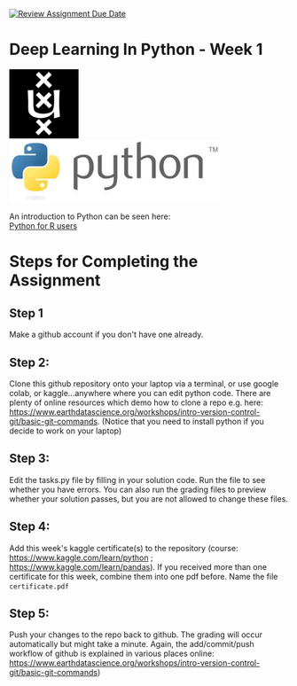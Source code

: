 [![Review Assignment Due Date](https://classroom.github.com/assets/deadline-readme-button-22041afd0340ce965d47ae6ef1cefeee28c7c493a6346c4f15d667ab976d596c.svg)](https://classroom.github.com/a/cqhQXqlL)

# Deep Learning In Python - Week 1

<img src="https://github.com/hannesrosenbusch/DLIP_Week1/blob/main/assets/uvalogo.svg.png?raw=true" width="125">    <img src="https://github.com/hannesrosenbusch/DLIP_Week1/blob/main/assets/pythonlogo.jpeg?raw=true" width="380">


An introduction to Python can be seen here: <br>
[Python for R users](https://youtube.com/playlist?list=PLq0cz82QvYapppmpXPYgS76VbHHKRIgbk)

# Steps for Completing the Assignment

## Step 1
Make a github account if you don't have one already.

## Step 2:
Clone this github repository onto your laptop via a terminal, or use google colab, or kaggle...anywhere where you can edit python code.
There are plenty of online resources which demo how to clone a repo e.g. here: https://www.earthdatascience.org/workshops/intro-version-control-git/basic-git-commands. 
(Notice that you need to install python if you decide to work on your laptop)

## Step 3: 
Edit the tasks.py file by filling in your solution code.
Run the file to see whether you have errors.
You can also run the grading files to preview whether your solution passes, but you are not allowed to change these files.

## Step 4:
Add this week's kaggle certificate(s) to the repository (course: https://www.kaggle.com/learn/python ; https://www.kaggle.com/learn/pandas). If you received more than one certificate for this week, combine them into one pdf before. Name the file `certificate.pdf` 


## Step 5: 
Push your changes to the repo back to github. The grading will occur automatically but might take a minute.
Again, the add/commit/push workflow of github is explained in various places online: https://www.earthdatascience.org/workshops/intro-version-control-git/basic-git-commands)
